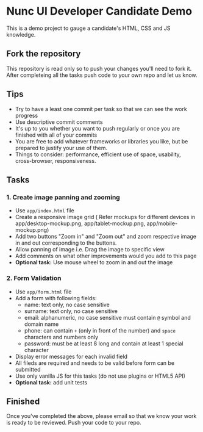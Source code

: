 # Nunc UI Developer Candidate Demo
This is a demo project to gauge a candidate's HTML, CSS and JS knowledge.

## Fork the repository
This repository is read only so to push your changes you'll need to fork it. After completeing all the tasks push code to your own repo and let us know.

## Tips

* Try to have a least one commit per task so that we can see the work progress
* Use descriptive commit comments
* It's up to you whether you want to push regularly or once you are finished with all of your commits
* You are free to add whatever frameworks or libraries you like, but be prepared to justify your use of them.
* Things to consider: performance, efficient use of space, usability, cross-browser, responsiveness.

## Tasks
### 1. Create image panning and zooming
* Use `app/index.html` file
* Create a responsive image grid ( Refer mockups for different devices in app/desktop-mockup.png, app/tablet-mockup.png, app/mobile-mockup.png)
* Add two buttons "Zoom in" and "Zoom out" and zoom respective image in and out corresponding to the buttons.
* Allow panning of image i.e. Drag the image to specific view
* Add comments on what other improvements would you add to this page
* **Optional task:** Use mouse wheel to zoom in and out the image

### 2. Form Validation
* Use `app/form.html` file
* Add a form with following fields:
  - name: text only, no case sensitive
  - surname: text only, no case sensitive
  - email: alphanumeric, no case sensitive must contain `@` symbol and domain name
  - phone: can contain `+` (only in front of the number) and `space` characters and numbers only
  - password: must be at least 8 long and contain at least 1 special character
* Display error messages for each invalid field
* All fileds are required and needs to be valid before form can be submitted
* Use only vanilla JS for this tasks (do not use plugins or HTML5 API)
* **Optional task:** add unit tests

## Finished
Once you've completed the above, please email so that we know your work is ready to be reviewed. Push your code to your repo.